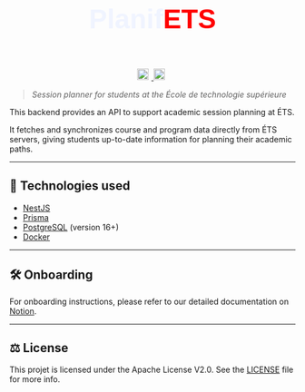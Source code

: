 <div align="center" style="font-family: Arial, sans-serif; font-size: 48px; font-weight: bold; color: #F0F4FF; margin: 60px;">
    Planif<span style="color: #ff0000;">ETS</span>
</div>

<p align="center">
  <a href="https://github.com/PlanifETS/planifets-backend/actions" target="_blank">
  </a>
  <a href="https://github.com/ApplETS/planifETS-backend/actions/workflows/ci.yml/badge.svg" target="_blank">
    <img src="https://github.com/ApplETS/planifETS-backend/actions/workflows/ci.yml/badge.svg" alt="CI Status" style="height: 20px; margin-right: 5px;">
  </a>
  <a href="https://www.notion.so/PlanifETS-29cdf43623ec4c749dc5280dcaa3dba4" target="_blank">
    <img src="https://img.shields.io/badge/Notion-%23000000.svg?style=for-the-badge&logo=notion&logoColor=white" alt="CI Status" style="height: 20px; margin-right: 5px;">
  </a>
</p>


> _Session planner for students at the École de technologie supérieure_

This backend provides an API to support academic session planning at ÉTS. 

It fetches and synchronizes course and program data directly from ÉTS servers, giving students up-to-date information for planning their academic paths.

---

## 🚀 Technologies used

- [NestJS](https://docs.nestjs.com/)
- [Prisma](https://www.prisma.io/nestjs)
- [PostgreSQL](https://www.postgresql.org/) (version 16+)
- [Docker](https://www.docker.com/)

---

## 🛠️ Onboarding

For onboarding instructions, please refer to our detailed documentation on [Notion](https://www.notion.so/Onboarding-662062ca7e0e421eb59baf3a63dad2e6).

---

## ⚖️ License

This projet is licensed under the Apache License V2.0. See the [LICENSE](https://github.com/ApplETS/Notre-Dame/blob/master/LICENSE) file for more info.